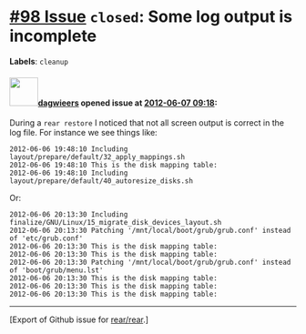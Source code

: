 [\#98 Issue](https://github.com/rear/rear/issues/98) `closed`: Some log output is incomplete
============================================================================================

**Labels**: `cleanup`

#### <img src="https://avatars.githubusercontent.com/u/388198?u=0732dee3fe5002278cfbf40359ec431bdcf5f06c&v=4" width="50">[dagwieers](https://github.com/dagwieers) opened issue at [2012-06-07 09:18](https://github.com/rear/rear/issues/98):

During a `rear restore` I noticed that not all screen output is correct
in the log file. For instance we see things like:

    2012-06-06 19:48:10 Including layout/prepare/default/32_apply_mappings.sh
    2012-06-06 19:48:10 This is the disk mapping table:
    2012-06-06 19:48:10 Including layout/prepare/default/40_autoresize_disks.sh

Or:

    2012-06-06 20:13:30 Including finalize/GNU/Linux/15_migrate_disk_devices_layout.sh
    2012-06-06 20:13:30 Patching '/mnt/local/boot/grub/grub.conf' instead of 'etc/grub.conf'
    2012-06-06 20:13:30 This is the disk mapping table:
    2012-06-06 20:13:30 This is the disk mapping table:
    2012-06-06 20:13:30 Patching '/mnt/local/boot/grub/grub.conf' instead of 'boot/grub/menu.lst'
    2012-06-06 20:13:30 This is the disk mapping table:
    2012-06-06 20:13:30 This is the disk mapping table:
    2012-06-06 20:13:30 This is the disk mapping table:

------------------------------------------------------------------------

\[Export of Github issue for
[rear/rear](https://github.com/rear/rear).\]
